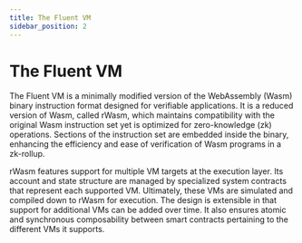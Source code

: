 ```yaml
---
title: The Fluent VM
sidebar_position: 2
---
```


# The Fluent VM

The Fluent VM is a minimally modified version of the WebAssembly (Wasm) binary instruction format designed for verifiable applications. It is a reduced version of Wasm, called rWasm, which maintains compatibility with the original Wasm instruction set yet is optimized for zero-knowledge (zk) operations. Sections of the instruction set are embedded inside the binary, enhancing the efficiency and ease of verification of Wasm programs in a zk-rollup.

rWasm features support for multiple VM targets at the execution layer. Its account and state structure are managed by specialized system contracts that represent each supported VM. Ultimately, these VMs are simulated and compiled down to rWasm for execution. The design is extensible in that support for additional VMs can be added over time. It also ensures atomic and synchronous composability between smart contracts pertaining to the different VMs it supports.&#x20;
